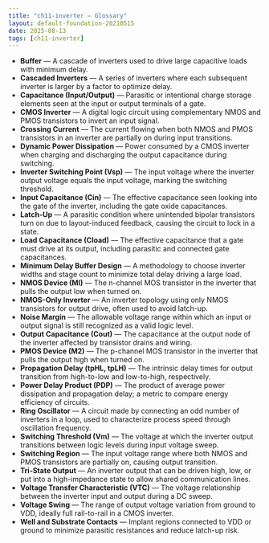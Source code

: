 ```yaml
---
title: "ch11-inverter — Glossary"
layout: default-foundation-20210515
date: 2025-08-13
tags: [ch11-inverter]
---
```


- **Buffer** — A cascade of inverters used to drive large capacitive loads with minimum delay.  
- **Cascaded Inverters** — A series of inverters where each subsequent inverter is larger by a factor to optimize delay.  
- **Capacitance (Input/Output)** — Parasitic or intentional charge storage elements seen at the input or output terminals of a gate.  
- **CMOS Inverter** — A digital logic circuit using complementary NMOS and PMOS transistors to invert an input signal.  
- **Crossing Current** — The current flowing when both NMOS and PMOS transistors in an inverter are partially on during input transitions.  
- **Dynamic Power Dissipation** — Power consumed by a CMOS inverter when charging and discharging the output capacitance during switching.  
- **Inverter Switching Point (Vsp)** — The input voltage where the inverter output voltage equals the input voltage, marking the switching threshold.  
- **Input Capacitance (Cin)** — The effective capacitance seen looking into the gate of the inverter, including the gate oxide capacitances.  
- **Latch-Up** — A parasitic condition where unintended bipolar transistors turn on due to layout-induced feedback, causing the circuit to lock in a state.  
- **Load Capacitance (Cload)** — The effective capacitance that a gate must drive at its output, including parasitic and connected gate capacitances.  
- **Minimum Delay Buffer Design** — A methodology to choose inverter widths and stage count to minimize total delay driving a large load.  
- **NMOS Device (Ml)** — The n-channel MOS transistor in the inverter that pulls the output low when turned on.  
- **NMOS-Only Inverter** — An inverter topology using only NMOS transistors for output drive, often used to avoid latch-up.  
- **Noise Margin** — The allowable voltage range within which an input or output signal is still recognized as a valid logic level.  
- **Output Capacitance (Cout)** — The capacitance at the output node of the inverter affected by transistor drains and wiring.  
- **PMOS Device (M2)** — The p-channel MOS transistor in the inverter that pulls the output high when turned on.  
- **Propagation Delay (tpHL, tpLH)** — The intrinsic delay times for output transition from high-to-low and low-to-high, respectively.  
- **Power Delay Product (PDP)** — The product of average power dissipation and propagation delay; a metric to compare energy efficiency of circuits.  
- **Ring Oscillator** — A circuit made by connecting an odd number of inverters in a loop, used to characterize process speed through oscillation frequency.  
- **Switching Threshold (Vm)** — The voltage at which the inverter output transitions between logic levels during input voltage sweep.  
- **Switching Region** — The input voltage range where both NMOS and PMOS transistors are partially on, causing output transition.  
- **Tri-State Output** — An inverter output that can be driven high, low, or put into a high-impedance state to allow shared communication lines.  
- **Voltage Transfer Characteristic (VTC)** — The voltage relationship between the inverter input and output during a DC sweep.  
- **Voltage Swing** — The range of output voltage variation from ground to VDD, ideally full rail-to-rail in a CMOS inverter.  
- **Well and Substrate Contacts** — Implant regions connected to VDD or ground to minimize parasitic resistances and reduce latch-up risk.
